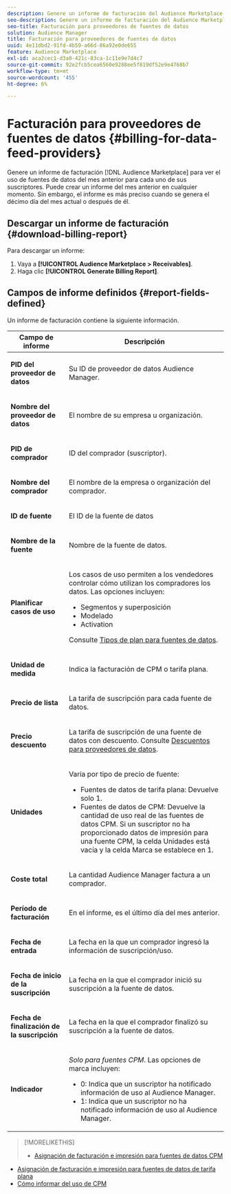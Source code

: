 ```yaml
---
description: Genere un informe de facturación del Audience Marketplace para ver el uso de fuentes de datos del mes anterior para cada uno de sus suscriptores. Puede crear un informe del mes anterior en cualquier momento. Sin embargo, el informe es más preciso cuando se genera el décimo día del mes actual o después de él.
seo-description: Genere un informe de facturación del Audience Marketplace para ver el uso de fuentes de datos del mes anterior para cada uno de sus suscriptores. Puede crear un informe del mes anterior en cualquier momento. Sin embargo, el informe es más preciso cuando se genera el décimo día del mes actual o después de él.
seo-title: Facturación para proveedores de fuentes de datos
solution: Audience Manager
title: Facturación para proveedores de fuentes de datos
uuid: 4e11dbd2-91fd-4b59-a66d-86a92e0de655
feature: Audience Marketplace
exl-id: aca2cec1-d3a0-421c-83ca-1c11e9e7d4c7
source-git-commit: 92e2fcb5cea6560e9288ee5f819df52e9e4768b7
workflow-type: tm+mt
source-wordcount: '455'
ht-degree: 6%

---
```


# Facturación para proveedores de fuentes de datos {#billing-for-data-feed-providers}

Genere un informe de facturación [!DNL Audience Marketplace] para ver el uso de fuentes de datos del mes anterior para cada uno de sus suscriptores. Puede crear un informe del mes anterior en cualquier momento. Sin embargo, el informe es más preciso cuando se genera el décimo día del mes actual o después de él.

## Descargar un informe de facturación {#download-billing-report}

Para descargar un informe:

1. Vaya a **[!UICONTROL Audience Marketplace > Receivables]**.
1. Haga clic **[!UICONTROL Generate Billing Report]**.

## Campos de informe definidos {#report-fields-defined}

Un informe de facturación contiene la siguiente información.

<table id="table_B433D5059F6446068683E425B1D87520"> 
 <thead> 
  <tr> 
   <th colname="col1" class="entry"> Campo de informe </th> 
   <th colname="col2" class="entry"> Descripción </th> 
  </tr> 
 </thead>
 <tbody> 
  <tr> 
   <td colname="col1"> <p><b><span class="uicontrol"> PID del proveedor de datos</span></b> </p> </td> 
   <td colname="col2"> <p>Su ID de proveedor de datos <span class="keyword"> Audience Manager</span>. </p> </td> 
  </tr> 
  <tr> 
   <td colname="col1"> <p><b><span class="uicontrol"> Nombre del proveedor de datos</span></b> </p> </td> 
   <td colname="col2"> <p>El nombre de su empresa u organización. </p> </td> 
  </tr> 
  <tr> 
   <td colname="col1"> <p><b><span class="uicontrol"> PID de comprador</span></b> </p> </td> 
   <td colname="col2"> <p>ID del comprador (suscriptor). </p> </td> 
  </tr> 
  <tr> 
   <td colname="col1"> <p><b><span class="uicontrol"> Nombre del comprador</span></b> </p> </td> 
   <td colname="col2"> <p>El nombre de la empresa o organización del comprador. </p> </td> 
  </tr> 
  <tr> 
   <td colname="col1"> <p><b><span class="uicontrol"> ID de fuente</span></b> </p> </td> 
   <td colname="col2"> <p>El ID de la fuente de datos </p> </td> 
  </tr> 
  <tr> 
   <td colname="col1"> <p><b><span class="uicontrol"> Nombre de la fuente</span></b> </p> </td> 
   <td colname="col2"> <p>Nombre de la fuente de datos. </p> </td> 
  </tr> 
  <tr> 
   <td colname="col1"> <p><b><span class="uicontrol"> Planificar casos de uso</span></b> </p> </td> 
   <td colname="col2"> <p>Los casos de uso permiten a los vendedores controlar cómo utilizan los compradores los datos. Las opciones incluyen: </p> 
    <ul id="ul_8230A93B5DCE4C10B025D3C761F72CEF"> 
     <li id="li_3400C6475F6D43D7AF54D9A0ED9C09E0">Segmentos y superposición </li> 
     <li id="li_65DFEF1EA6C341ACB5B72FF629F10AFC">Modelado </li> 
     <li id="li_B84935B93ADE4D299732CE7E099DF7B3">Activation </li> 
    </ul> <p>Consulte <a href="../../../features/audience-marketplace/marketplace-data-providers/marketplace-create-manage-feeds.md#plan-types"> Tipos de plan para fuentes de datos</a>. </p> </td> 
  </tr> 
  <tr> 
   <td colname="col1"> <p><b><span class="uicontrol"> Unidad de medida</span></b> </p> </td> 
   <td colname="col2"> <p>Indica la facturación de CPM o tarifa plana. </p> </td> 
  </tr> 
  <tr> 
   <td colname="col1"> <p><b><span class="uicontrol"> Precio de lista</span></b> </p> </td> 
   <td colname="col2"> <p>La tarifa de suscripción para cada fuente de datos. </p> </td> 
  </tr> 
  <tr> 
   <td colname="col1"> <p><b><span class="uicontrol"> Precio descuento</span></b> </p> </td> 
   <td colname="col2"> <p>La tarifa de suscripción de una fuente de datos con descuento. Consulte <a href="../../../features/audience-marketplace/marketplace-data-providers/marketplace-create-manage-feeds.md#discounts"> Descuentos para proveedores de datos</a>. </p> </td> 
  </tr> 
  <tr> 
   <td colname="col1"> <p><b><span class="uicontrol"> Unidades</span></b> </p> </td> 
   <td colname="col2"> <p>Varía por tipo de precio de fuente: </p> 
    <ul id="ul_01550B436EEE4FBC8C9945E08E3CE2C6"> 
     <li id="li_C589F6A751AB407E853AC6F726A47F14">Fuentes de datos de tarifa plana: Devuelve solo 1. </li> 
     <li id="li_F93F8AEB2D8C45BFA0305E7808AFF848">Fuentes de datos de CPM: Devuelve la cantidad de uso real de las fuentes de datos CPM. Si un suscriptor no ha proporcionado datos de impresión para una fuente CPM, la celda Unidades está vacía y la celda Marca se establece en 1. </li> 
    </ul> </td> 
  </tr> 
  <tr> 
   <td colname="col1"> <p><b><span class="uicontrol"> Coste total</span></b> </p> </td> 
   <td colname="col2"> <p>La cantidad <span class="keyword"> Audience Manager</span> factura a un comprador. </p> </td> 
  </tr> 
  <tr> 
   <td colname="col1"> <p><b><span class="uicontrol"> Período de facturación</span></b> </p> </td> 
   <td colname="col2"> <p> En el informe, es el último día del mes anterior. </p> </td> 
  </tr> 
  <tr> 
   <td colname="col1"> <p><b><span class="uicontrol"> Fecha de entrada</span></b> </p> </td> 
   <td colname="col2"> <p>La fecha en la que un comprador ingresó la información de suscripción/uso. </p> </td> 
  </tr> 
  <tr> 
   <td colname="col1"> <p><b><span class="uicontrol"> Fecha de inicio de la suscripción</span></b> </p> </td> 
   <td colname="col2"> <p>La fecha en la que el comprador inició su suscripción a la fuente de datos. </p> </td> 
  </tr> 
  <tr> 
   <td colname="col1"> <p><b><span class="uicontrol"> Fecha de finalización de la suscripción</span></b> </p> </td> 
   <td colname="col2"> <p>La fecha en la que el comprador finalizó su suscripción a la fuente de datos. </p> </td> 
  </tr> 
  <tr> 
   <td colname="col1"> <p><b><span class="uicontrol"> Indicador</span></b> </p> </td> 
   <td colname="col2"> <p> <i>Solo para fuentes CPM</i>. Las opciones de marca incluyen: </p> 
    <ul id="ul_509BC73B754A43299F8D719AB0805ABD"> 
     <li id="li_AB35E33B68EC49A187495DF6B9D86563">0: Indica que un suscriptor ha notificado información de uso al <span class="keyword"> Audience Manager</span>. </li> 
     <li id="li_2E4871B127A84EC586A9F3659F52D67E">1: Indica que un suscriptor no ha notificado información de uso al <span class="keyword"> Audience Manager</span>. </li> 
    </ul> </td> 
  </tr> 
 </tbody> 
</table>

>[!MORELIKETHIS]
>
>* [Asignación de facturación e impresión para fuentes de datos CPM](../../../features/audience-marketplace/marketplace-data-buyers/marketplace-buyer-billing.md#cost-attribution)
* [Asignación de facturación e impresión para fuentes de datos de tarifa plana](../../../features/audience-marketplace/marketplace-data-buyers/marketplace-buyer-billing.md)
* [Cómo informar del uso de CPM](../../../features/audience-marketplace/marketplace-data-buyers/marketplace-buyer-billing.md#report-cpm-usage)

